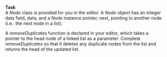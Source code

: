 **Task**	<br>
A *Node* class is provided for you in the editor. A *Node* object has an integer data field, data, and a Node instance pointer, next, pointing to another node (i.e.: the next node in a list).		

A *removeDuplicates* function is declared in your editor, which takes a pointer to the head node of a linked list as a parameter. Complete *removeDuplicates* so that it deletes any duplicate nodes from the list and returns the head of the updated list.

